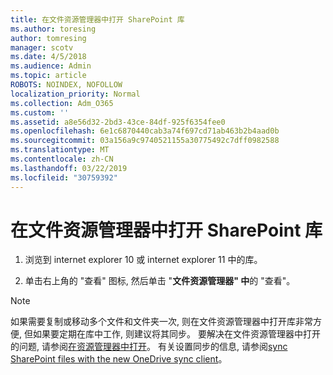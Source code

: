 ```yaml
---
title: 在文件资源管理器中打开 SharePoint 库
ms.author: toresing
author: tomresing
manager: scotv
ms.date: 4/5/2018
ms.audience: Admin
ms.topic: article
ROBOTS: NOINDEX, NOFOLLOW
localization_priority: Normal
ms.collection: Adm_O365
ms.custom: ''
ms.assetid: a8e56d32-2bd3-43ce-84df-925f6354fee0
ms.openlocfilehash: 6e1c6870440cab3a74f697cd71ab463b2b4aad0b
ms.sourcegitcommit: 03a156a9c9740521155a30775492c7dff0982588
ms.translationtype: MT
ms.contentlocale: zh-CN
ms.lasthandoff: 03/22/2019
ms.locfileid: "30759392"
---
```

# <a name="open-a-sharepoint-library-in-file-explorer"></a>在文件资源管理器中打开 SharePoint 库

1. 浏览到 internet explorer 10 或 internet explorer 11 中的库。 
    
2. 单击右上角的 "查看" 图标, 然后单击 "**文件资源管理器" 中**的 "查看"。
    
> [!NOTE]
> 如果需要复制或移动多个文件和文件夹一次, 则在文件资源管理器中打开库非常方便, 但如果要定期在库中工作, 则建议将其同步。 要解决在文件资源管理器中打开的问题, 请参阅[在资源管理器中打开](https://go.microsoft.com/fwlink/?linkid=871665)。 有关设置同步的信息, 请参阅[sync SharePoint files with the new OneDrive sync client](https://go.microsoft.com/fwlink/?linkid=871666)。 
  

